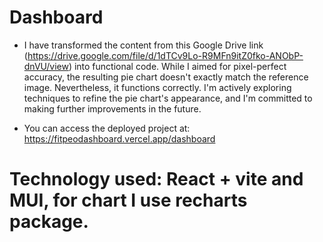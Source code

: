 # Dashboard

- I have transformed the content from this Google Drive link (https://drive.google.com/file/d/1dTCv9Lo-R9MFn9itZ0fko-ANObP-dnVU/view) into functional code. While I aimed for pixel-perfect accuracy, the resulting pie chart doesn't exactly match the reference image. Nevertheless, it functions correctly. I'm actively exploring techniques to refine the pie chart's appearance, and I'm committed to making further improvements in the future.

- You can access the deployed project at: https://fitpeodashboard.vercel.app/dashboard

# Technology used: React + vite and MUI, for chart I use recharts package.
